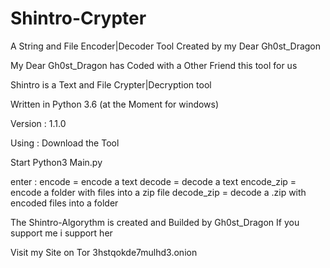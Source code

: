 # Shintro-Crypter
A String and File Encoder|Decoder Tool Created by my Dear Gh0st_Dragon

My Dear Gh0st_Dragon has Coded with a Other Friend this tool for us

Shintro is a Text and File Crypter|Decryption tool

Written in
Python 3.6 (at the Moment for windows)

Version : 1.1.0

Using :
Download the Tool

Start 
Python3 Main.py

enter :
encode = encode a text
decode = decode a text
encode_zip = encode a folder with files into a zip file
decode_zip = decode a .zip with encoded files into a folder

The Shintro-Algorythm is created and Builded by Gh0st_Dragon
If you support me i support her

Visit my Site on Tor 3hstqokde7mulhd3.onion
